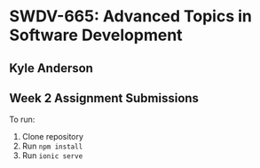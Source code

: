 # SWDV-665: Advanced Topics in Software Development

## Kyle Anderson

## Week 2 Assignment Submissions

To run:
1. Clone repository
2. Run `npm install`
3. Run `ionic serve`